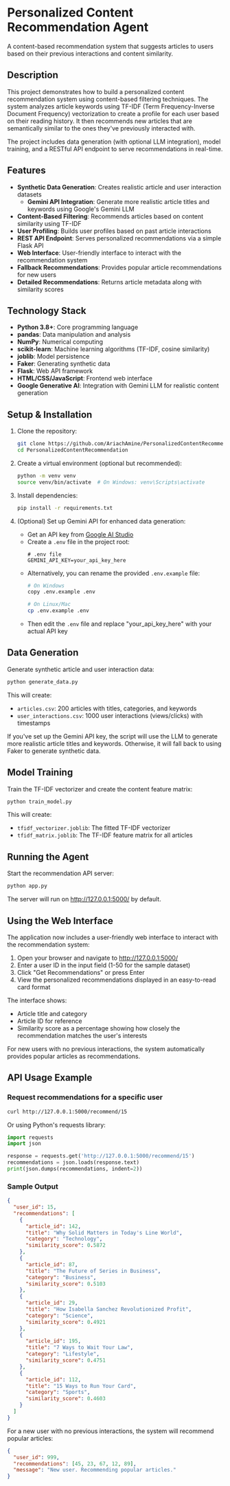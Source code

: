 # Personalized Content Recommendation Agent

A content-based recommendation system that suggests articles to users based on their previous interactions and content similarity.

## Description

This project demonstrates how to build a personalized content recommendation system using content-based filtering techniques. The system analyzes article keywords using TF-IDF (Term Frequency-Inverse Document Frequency) vectorization to create a profile for each user based on their reading history. It then recommends new articles that are semantically similar to the ones they've previously interacted with.

The project includes data generation (with optional LLM integration), model training, and a RESTful API endpoint to serve recommendations in real-time.

## Features

- **Synthetic Data Generation**: Creates realistic article and user interaction datasets
  - **Gemini API Integration**: Generate more realistic article titles and keywords using Google's Gemini LLM
- **Content-Based Filtering**: Recommends articles based on content similarity using TF-IDF
- **User Profiling**: Builds user profiles based on past article interactions
- **REST API Endpoint**: Serves personalized recommendations via a simple Flask API
- **Web Interface**: User-friendly interface to interact with the recommendation system
- **Fallback Recommendations**: Provides popular article recommendations for new users
- **Detailed Recommendations**: Returns article metadata along with similarity scores

## Technology Stack

- **Python 3.8+**: Core programming language
- **pandas**: Data manipulation and analysis
- **NumPy**: Numerical computing
- **scikit-learn**: Machine learning algorithms (TF-IDF, cosine similarity)
- **joblib**: Model persistence
- **Faker**: Generating synthetic data
- **Flask**: Web API framework
- **HTML/CSS/JavaScript**: Frontend web interface
- **Google Generative AI**: Integration with Gemini LLM for realistic content generation

## Setup & Installation

1. Clone the repository:
   ```bash
   git clone https://github.com/AriachAmine/PersonalizedContentRecommendation.git
   cd PersonalizedContentRecommendation
   ```

2. Create a virtual environment (optional but recommended):
   ```bash
   python -m venv venv
   source venv/bin/activate  # On Windows: venv\Scripts\activate
   ```

3. Install dependencies:
   ```bash
   pip install -r requirements.txt
   ```

4. (Optional) Set up Gemini API for enhanced data generation:
   - Get an API key from [Google AI Studio](https://ai.google.dev/)
   - Create a `.env` file in the project root:
     ```
     # .env file
     GEMINI_API_KEY=your_api_key_here
     ```
   - Alternatively, you can rename the provided `.env.example` file:
     ```bash
     # On Windows
     copy .env.example .env
     
     # On Linux/Mac
     cp .env.example .env
     ```
   - Then edit the `.env` file and replace "your_api_key_here" with your actual API key

## Data Generation

Generate synthetic article and user interaction data:

```bash
python generate_data.py
```

This will create:
- `articles.csv`: 200 articles with titles, categories, and keywords
- `user_interactions.csv`: 1000 user interactions (views/clicks) with timestamps

If you've set up the Gemini API key, the script will use the LLM to generate more realistic article titles and keywords. Otherwise, it will fall back to using Faker to generate synthetic data.

## Model Training

Train the TF-IDF vectorizer and create the content feature matrix:

```bash
python train_model.py
```

This will create:
- `tfidf_vectorizer.joblib`: The fitted TF-IDF vectorizer
- `tfidf_matrix.joblib`: The TF-IDF feature matrix for all articles

## Running the Agent

Start the recommendation API server:

```bash
python app.py
```

The server will run on http://127.0.0.1:5000/ by default.

## Using the Web Interface

The application now includes a user-friendly web interface to interact with the recommendation system:

1. Open your browser and navigate to http://127.0.0.1:5000/
2. Enter a user ID in the input field (1-50 for the sample dataset)
3. Click "Get Recommendations" or press Enter
4. View the personalized recommendations displayed in an easy-to-read card format

The interface shows:
- Article title and category
- Article ID for reference
- Similarity score as a percentage showing how closely the recommendation matches the user's interests

For new users with no previous interactions, the system automatically provides popular articles as recommendations.

## API Usage Example

### Request recommendations for a specific user

```bash
curl http://127.0.0.1:5000/recommend/15
```

Or using Python's requests library:

```python
import requests
import json

response = requests.get('http://127.0.0.1:5000/recommend/15')
recommendations = json.loads(response.text)
print(json.dumps(recommendations, indent=2))
```

### Sample Output

```json
{
  "user_id": 15,
  "recommendations": [
    {
      "article_id": 142,
      "title": "Why Solid Matters in Today's Line World",
      "category": "Technology",
      "similarity_score": 0.5872
    },
    {
      "article_id": 87,
      "title": "The Future of Series in Business",
      "category": "Business",
      "similarity_score": 0.5103
    },
    {
      "article_id": 29,
      "title": "How Isabella Sanchez Revolutionized Profit",
      "category": "Science",
      "similarity_score": 0.4921
    },
    {
      "article_id": 195,
      "title": "7 Ways to Wait Your Law",
      "category": "Lifestyle",
      "similarity_score": 0.4751
    },
    {
      "article_id": 112,
      "title": "15 Ways to Run Your Card",
      "category": "Sports",
      "similarity_score": 0.4603
    }
  ]
}
```

For a new user with no previous interactions, the system will recommend popular articles:

```json
{
  "user_id": 999,
  "recommendations": [45, 23, 67, 12, 89],
  "message": "New user. Recommending popular articles."
}
```